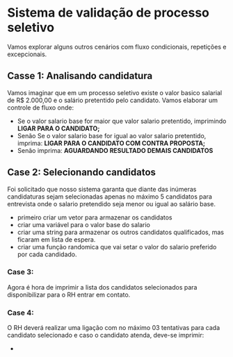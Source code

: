 # Sistema de validação de processo seletivo

Vamos explorar alguns outros cenários com fluxo condicionais, repetições e excepcionais.

## Casse 1: Analisando candidatura

Vamos imaginar que em um processo seletivo existe o valor basico salarial de R$ 2.000,00 e o salário pretentido pelo candidato. Vamos elaborar um controle de fluxo onde:

- Se o valor salario base for maior que valor salario pretentido, imprimindo **LIGAR PARA O CANDIDATO;**
- Senão Se o valor salario base for igual ao valor salario pretentido, imprima: **LIGAR PARA O CANDIDATO COM CONTRA PROPOSTA;**
- Senão imprima: **AGUARDANDO RESULTADO DEMAIS CANDIDATOS**

## Case 2: Selecionando candidatos

Foi solicitado que nosso sistema garanta que diante das inúmeras candidaturas sejam selecionadas apenas no máximo 5 candidatos para entrevista onde o salario pretendido seja menor ou igual ao salário base.

- primeiro criar um vetor para armazenar os candidatos
- criar uma variável para o valor base do salario
- criar uma string para armazenar os outros candidatos qualificados, mas ficaram em lista de espera.
- criar uma função randomica que vai setar o valor do salario preferido por cada candidado.

### Case 3: 

Agora é hora de imprimir a lista dos candidatos selecionados para disponibilizar para o RH entrar em contato.

### Case 4:

O RH deverá realizar uma ligação com no máximo 03 tentativas para cada candidato selecionado e caso o candidato atenda, deve-se imprimir:

- 

